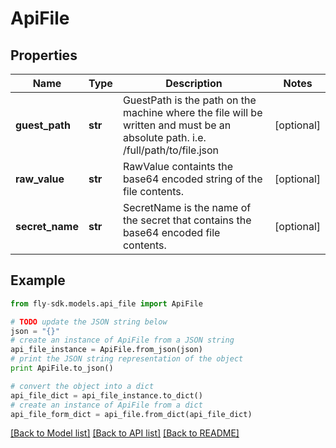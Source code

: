# ApiFile


## Properties
Name | Type | Description | Notes
------------ | ------------- | ------------- | -------------
**guest_path** | **str** | GuestPath is the path on the machine where the file will be written and must be an absolute path. i.e. /full/path/to/file.json | [optional] 
**raw_value** | **str** | RawValue containts the base64 encoded string of the file contents. | [optional] 
**secret_name** | **str** | SecretName is the name of the secret that contains the base64 encoded file contents. | [optional] 

## Example

```python
from fly-sdk.models.api_file import ApiFile

# TODO update the JSON string below
json = "{}"
# create an instance of ApiFile from a JSON string
api_file_instance = ApiFile.from_json(json)
# print the JSON string representation of the object
print ApiFile.to_json()

# convert the object into a dict
api_file_dict = api_file_instance.to_dict()
# create an instance of ApiFile from a dict
api_file_form_dict = api_file.from_dict(api_file_dict)
```
[[Back to Model list]](../README.md#documentation-for-models) [[Back to API list]](../README.md#documentation-for-api-endpoints) [[Back to README]](../README.md)


